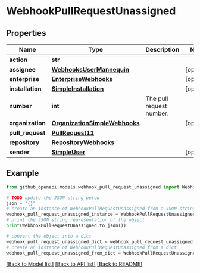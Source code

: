# WebhookPullRequestUnassigned


## Properties

Name | Type | Description | Notes
------------ | ------------- | ------------- | -------------
**action** | **str** |  | 
**assignee** | [**WebhooksUserMannequin**](WebhooksUserMannequin.md) |  | [optional] 
**enterprise** | [**EnterpriseWebhooks**](EnterpriseWebhooks.md) |  | [optional] 
**installation** | [**SimpleInstallation**](SimpleInstallation.md) |  | [optional] 
**number** | **int** | The pull request number. | 
**organization** | [**OrganizationSimpleWebhooks**](OrganizationSimpleWebhooks.md) |  | [optional] 
**pull_request** | [**PullRequest11**](PullRequest11.md) |  | 
**repository** | [**RepositoryWebhooks**](RepositoryWebhooks.md) |  | 
**sender** | [**SimpleUser**](SimpleUser.md) |  | [optional] 

## Example

```python
from github_openapi.models.webhook_pull_request_unassigned import WebhookPullRequestUnassigned

# TODO update the JSON string below
json = "{}"
# create an instance of WebhookPullRequestUnassigned from a JSON string
webhook_pull_request_unassigned_instance = WebhookPullRequestUnassigned.from_json(json)
# print the JSON string representation of the object
print(WebhookPullRequestUnassigned.to_json())

# convert the object into a dict
webhook_pull_request_unassigned_dict = webhook_pull_request_unassigned_instance.to_dict()
# create an instance of WebhookPullRequestUnassigned from a dict
webhook_pull_request_unassigned_from_dict = WebhookPullRequestUnassigned.from_dict(webhook_pull_request_unassigned_dict)
```
[[Back to Model list]](../README.md#documentation-for-models) [[Back to API list]](../README.md#documentation-for-api-endpoints) [[Back to README]](../README.md)


